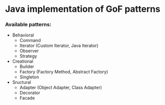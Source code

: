 # Java implementation of GoF patterns

### Available patterns:
* Behavioral
  * Command
  * Iterator (Custom Iterator, Java Iterator)
  * Observer
  * Strategy
* Creational
  * Builder
  * Factory (Factory Method, Abstract Factory)
  * Singleton
* Sructural
  * Adapter (Object Adapter, Class Adapter)
  * Decorator
  * Facade